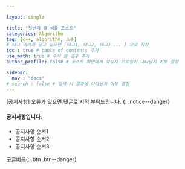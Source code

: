 ```yaml
---

layout: single

title: "첫번째 글 샘플 포스트"
categories: Algorithm
tag: [c++, algorithm, 소수]
# 태그 여러개 달고 싶으면 [태그1, 태그2, 태그3 ... ] 으로 작성
toc : true # table of contents 추가
use_math: true # 수식 쓸 경우 추가
author_profile: false # 포스트 화면에서 작성자 프로필이 나타날지 여부 결정

sidebar:
  nav : "docs"
# search : false # 검색 시 결과에 나타날지 여부 결정
---
```


<!-- 마크다운 주석 -->

[공지사항] 오류가 있으면 댓글로 지적 부탁드립니다.
{: .notice--danger}

<!-- 공지사항 작성 -->
<div class="notice--success">
<h4>공지사항입니다.</h4>
<ul>
    <li>공지사항 순서1</li>
    <li>공지사항 순서2</li>
    <li>공지사항 순서3</li>
</ul>
</div>

<!-- 버튼 -->
[구글버튼](https://google.com){: .btn .btn--danger}

<!-- Youtube 영상 추가 -->
<!-- {% include video id="" provider="youtube" %} -->